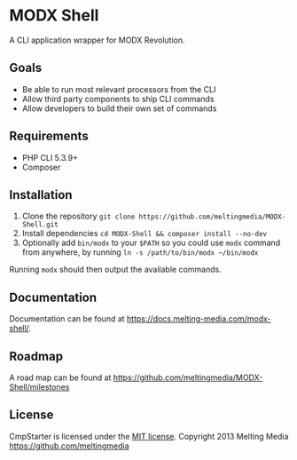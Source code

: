 # MODX Shell

A CLI application wrapper for MODX Revolution.


## Goals

* Be able to run most relevant processors from the CLI
* Allow third party components to ship CLI commands
* Allow developers to build their own set of commands


## Requirements

* PHP CLI 5.3.9+
* Composer


## Installation

1. Clone the repository `git clone https://github.com/meltingmedia/MODX-Shell.git`
2. Install dependencies `cd MODX-Shell && composer install --no-dev`
3. Optionally add `bin/modx` to your `$PATH` so you could use `modx` command from anywhere, by running `ln -s /path/to/bin/modx ~/bin/modx`

Running `modx` should then output the available commands.


## Documentation

Documentation can be found at <https://docs.melting-media.com/modx-shell/>.


## Roadmap

A road map can be found at <https://github.com/meltingmedia/MODX-Shell/milestones>


## License

CmpStarter is licensed under the [MIT license](LICENSE.md).
Copyright 2013 Melting Media <https://github.com/meltingmedia>
